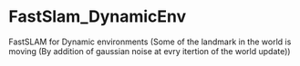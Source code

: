 # FastSlam_DynamicEnv
FastSLAM for Dynamic environments (Some of the landmark in the world is moving (By addition of gaussian noise at evry itertion of the world update))
